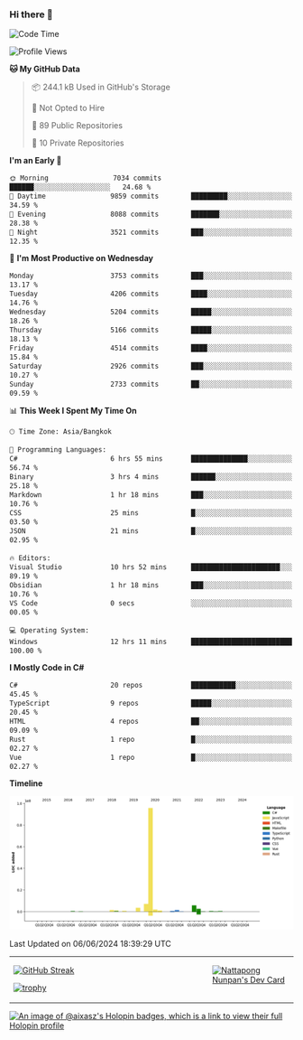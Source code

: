 ### Hi there 👋

<!--START_SECTION:waka-->
![Code Time](http://img.shields.io/badge/Code%20Time-1%2C692%20hrs%208%20mins-blue)

![Profile Views](http://img.shields.io/badge/Profile%20Views-2-blue)

**🐱 My GitHub Data** 

> 📦 244.1 kB Used in GitHub's Storage 
 > 
> 🚫 Not Opted to Hire
 > 
> 📜 89 Public Repositories 
 > 
> 🔑 10 Private Repositories 
 > 
**I'm an Early 🐤** 

```text
🌞 Morning                7034 commits        ██████░░░░░░░░░░░░░░░░░░░   24.68 % 
🌆 Daytime                9859 commits        █████████░░░░░░░░░░░░░░░░   34.59 % 
🌃 Evening                8088 commits        ███████░░░░░░░░░░░░░░░░░░   28.38 % 
🌙 Night                  3521 commits        ███░░░░░░░░░░░░░░░░░░░░░░   12.35 % 
```
📅 **I'm Most Productive on Wednesday** 

```text
Monday                   3753 commits        ███░░░░░░░░░░░░░░░░░░░░░░   13.17 % 
Tuesday                  4206 commits        ████░░░░░░░░░░░░░░░░░░░░░   14.76 % 
Wednesday                5204 commits        █████░░░░░░░░░░░░░░░░░░░░   18.26 % 
Thursday                 5166 commits        █████░░░░░░░░░░░░░░░░░░░░   18.13 % 
Friday                   4514 commits        ████░░░░░░░░░░░░░░░░░░░░░   15.84 % 
Saturday                 2926 commits        ███░░░░░░░░░░░░░░░░░░░░░░   10.27 % 
Sunday                   2733 commits        ██░░░░░░░░░░░░░░░░░░░░░░░   09.59 % 
```


📊 **This Week I Spent My Time On** 

```text
🕑︎ Time Zone: Asia/Bangkok

💬 Programming Languages: 
C#                       6 hrs 55 mins       ██████████████░░░░░░░░░░░   56.74 % 
Binary                   3 hrs 4 mins        ██████░░░░░░░░░░░░░░░░░░░   25.18 % 
Markdown                 1 hr 18 mins        ███░░░░░░░░░░░░░░░░░░░░░░   10.76 % 
CSS                      25 mins             █░░░░░░░░░░░░░░░░░░░░░░░░   03.50 % 
JSON                     21 mins             █░░░░░░░░░░░░░░░░░░░░░░░░   02.95 % 

🔥 Editors: 
Visual Studio            10 hrs 52 mins      ██████████████████████░░░   89.19 % 
Obsidian                 1 hr 18 mins        ███░░░░░░░░░░░░░░░░░░░░░░   10.76 % 
VS Code                  0 secs              ░░░░░░░░░░░░░░░░░░░░░░░░░   00.05 % 

💻 Operating System: 
Windows                  12 hrs 11 mins      █████████████████████████   100.00 % 
```

**I Mostly Code in C#** 

```text
C#                       20 repos            ███████████░░░░░░░░░░░░░░   45.45 % 
TypeScript               9 repos             █████░░░░░░░░░░░░░░░░░░░░   20.45 % 
HTML                     4 repos             ██░░░░░░░░░░░░░░░░░░░░░░░   09.09 % 
Rust                     1 repo              █░░░░░░░░░░░░░░░░░░░░░░░░   02.27 % 
Vue                      1 repo              █░░░░░░░░░░░░░░░░░░░░░░░░   02.27 % 
```



**Timeline**

![Lines of Code chart](https://raw.githubusercontent.com/aixasz/aixasz/main/assets/bar_graph.png)


 Last Updated on 06/06/2024 18:39:29 UTC
<!--END_SECTION:waka-->

<table>
<tr>
<td width="70%" valign="top">
 
 [![GitHub Streak](http://github-readme-streak-stats.herokuapp.com?user=aixasz&theme=github-dark&hide_border=true&date_format=%5BY%20%5DM%20j)](https://git.io/streak-stats)

 [![trophy](https://github-profile-trophy.vercel.app/?username=aixasz&theme=onedark)](https://github.com/ryo-ma/github-profile-trophy)
 </td>
<td width="30%" valign="top">
 
<a href="https://app.daily.dev/aixasz"><img src="https://api.daily.dev/devcards/403207936e6547c9a85ea449e9f3abe8.png?r=re8" alt="Nattapong Nunpan's Dev Card"/></a>

 </td>
</tr>
</table>

[![An image of @aixasz's Holopin badges, which is a link to view their full Holopin profile](https://holopin.me/aixasz)](https://holopin.io/@aixasz)
 
